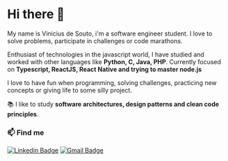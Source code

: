 # Hi there 👋
My name is Vinicius de Souto, i'm a software engineer student.
I love to solve problems, participate in challenges or code marathons.

Enthusiast of technologies in the javascript world, I have studied and worked with other languages like **Python, C, Java, PHP**.
Currently focused on **Typescript, ReactJS, React Native and trying to master node.js**

I love to have fun when programming, solving challenges, practicing new concepts or giving life to some silly project.

:books: I like to study **software architectures, design patterns and clean code principles**.

### :mailbox: Find me
[![Linkedin Badge](https://img.shields.io/badge/-LinkedIn-blue?style=flat-square&logo=Linkedin&logoColor=white&link=https://www.linkedin.com/in/soutovnc/)](https://www.linkedin.com/in/soutovnc/)
[![Gmail Badge](https://img.shields.io/badge/-Gmail-c14438?style=flat-square&logo=Gmail&logoColor=white&link=mailto:viniciusdesouto@gmail.com)](mailto:viniciusdesouto@gmail.com)
